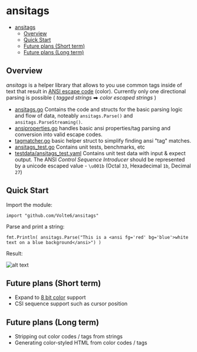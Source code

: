 # ansitags

- [ansitags](#ansitags)
  - [Overview](#overview)
  - [Quick Start](#quick-start)
  - [Future plans (Short term)](#future-plans-short-term)
  - [Future plans (Long term)](#future-plans-long-term)

## Overview

_ansitags_ is a helper library that allows to you use common tags inside of text that result in [ANSI escape code](https://en.wikipedia.org/wiki/ANSI_escape_code#Colors) (color). Currently only one directional parsing is possible ( *tagged strings* ⮕ *color escaped strings* )

- [ansitags.go](ansitags.go) Contains the code and structs for the basic parsing logic and flow of data, noteably `ansitags.Parse()` and `ansitags.ParseStreaming()`.
- [ansiproperties.go](ansiproperties.go) handles basic ansi properties/tag parsing and conversion into valid escape codes.
- [tagmatcher.go](tagmatcher.go) basic helper struct to simplify finding ansi "tag" matches.
- [ansitags_test.go](ansitags_test.go) Contains unit tests, benchmarks, etc
- [testdata/ansitags_test.yaml](testdata/ansitags_test.yaml) Contains unit test data with input & expect output. The ANSI _Control Sequence Introducer_ should be represented by a unicode escaped value - `\u001b` (Octal `33`, Hexadecimal `1b`, Decimal `27`)

## Quick Start

Import the module:

    import "github.com/Volte6/ansitags"

Parse and print a string:

    fmt.Println( ansitags.Parse("This is a <ansi fg='red' bg='blue'>white text on a blue background</ansi>") )

Result:

![alt text](https://user-images.githubusercontent.com/143822/185706504-99d32ed5-37cc-4266-b682-c74b719e4790.png)

## Future plans (Short term)

- Expand to [8 bit color](https://en.wikipedia.org/wiki/ANSI_escape_code#8-bit) support
- CSI sequence support such as cursor position

## Future plans (Long term)

- Stripping out color codes / tags from strings
- Generating color-styled HTML from color codes / tags
